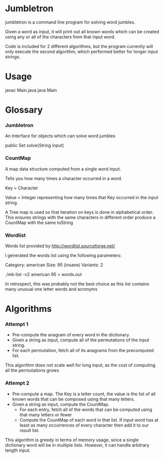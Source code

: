 Jumbletron
==========


jumbletron is a command line program for solving word jumbles.

Given a word as input, it will print out all known words which can be created using any or all of the characters from
that input word.

Code is included for 2 different algorithms, but the program currently will only execute the second algorithm, which
performed better for longer input strings.

# Usage

javac Main.java
java Main

# Glossary

### Jumbletron

An Interface for objects which can solve word jumbles

public Set<String> solve(String input)


### CountMap
A map data structure computed from a single word input.


Tells you how many times a character occurred in a word.

Key = Character


Value = Integer representing how many times that Key occurred in the input string.

A Tree map is used so that iteration on keys is done in alphabetical order.
This ensures strings with the same characters in different order produce a CountMap with the same toString

### Wordlist

Words list provided by http://wordlist.sourceforge.net/

I generated the words list using the following parameters:

Category: american
Size: 95 (insane)
Variants: 2

./mk-list -v2 american 95 > words.out

In retrospect, this was probably not the best choice as this list contains many unusual one letter words and acronyms

# Algorithms

### Attempt 1

* Pre-compute the anagram of every word in the dictionary.
* Given a string as input, compute all of the permutations of the input string.
* For each permutation, fetch all of its anagrams from the precomputed list.

This algorithm does not scale well for long input, as the cost of computing all the permutations grows

### Attempt 2

* Pre-compute a map. The Key is a letter count, the value is the list of all known words that can be composed using that many letters.
* Given a string as input, compute the CountMap.
    * For each entry, fetch all of the words that can be computed using that many letters or fewer
    * Compute the CountMap of each word in that list. If input word has at least as many occurrences of every character then add it to our result list.

This algorithm is greedy in terms of memory usage, since a single dictionary word will be in multiple lists.
However, it can handle arbitrary length input.


